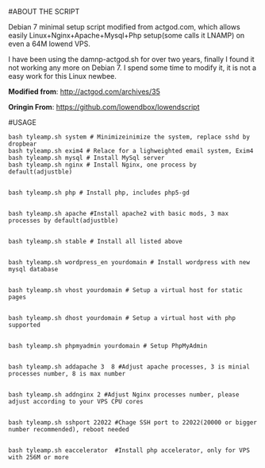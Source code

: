 #ABOUT THE SCRIPT

Debian 7 minimal setup script modified from actgod.com, which allows easily Linux+Nginx+Apache+Mysql+Php setup(some calls it LNAMP) on even a 64M lowend VPS.  

I have been using the damnp-actgod.sh for over two years, finally I found it not working any more on Debian 7. I spend some time to modify it, it is not a easy work for this Linux newbee.

****Modified from****: http://actgod.com/archives/35

****Oringin From****: https://github.com/lowendbox/lowendscript

#USAGE
```
bash tyleamp.sh system # Minimizeinimize the system, replace sshd by dropbear
bash tyleamp.sh exim4 # Relace for a lighweighted email system, Exim4 
bash tyleamp.sh mysql # Install MySql server 
bash tyleamp.sh nginx # Install Nginx, one process by default(adjustble)


bash tyleamp.sh php # Install php, includes php5-gd


bash tyleamp.sh apache #Install apache2 with basic mods, 3 max processes by default(adjustble)


bash tyleamp.sh stable # Install all listed above


bash tyleamp.sh wordpress_en yourdomain # Install wordpress with new mysql database 


bash tyleamp.sh vhost yourdomain # Setup a virtual host for static pages


bash tyleamp.sh dhost yourdomain # Setup a virtual host with php supported


bash tyleamp.sh phpmyadmin yourdomain # Setup PhpMyAdmin 


bash tyleamp.sh addapache 3  8 #Adjust apache processes, 3 is minial processes number, 8 is max number 


bash tyleamp.sh addnginx 2 #Adjust Nginx processes number, please adjust according to your VPS CPU cores


bash tyleamp.sh sshport 22022 #Chage SSH port to 22022(20000 or bigger number recommended), reboot needed


bash tyleamp.sh eaccelerator  #Install php accelerator, only for VPS with 256M or more
```

